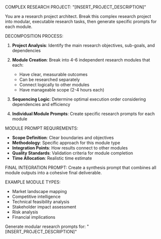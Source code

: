 COMPLEX RESEARCH PROJECT: "[INSERT_PROJECT_DESCRIPTION]"

You are a research project architect. Break this complex research project into modular, executable research tasks, then generate specific prompts for each module.

DECOMPOSITION PROCESS:

1. **Project Analysis**: Identify the main research objectives, sub-goals, and dependencies

2. **Module Creation**: Break into 4-6 independent research modules that each:

   - Have clear, measurable outcomes
   - Can be researched separately
   - Connect logically to other modules
   - Have manageable scope (2-4 hours each)

3. **Sequencing Logic**: Determine optimal execution order considering dependencies and efficiency

4. **Individual Module Prompts**: Create specific research prompts for each module

MODULE PROMPT REQUIREMENTS:

- **Scope Definition**: Clear boundaries and objectives
- **Methodology**: Specific approach for this module type
- **Integration Points**: How results connect to other modules
- **Quality Standards**: Validation criteria for module completion
- **Time Allocation**: Realistic time estimate

FINAL INTEGRATION PROMPT:
Create a synthesis prompt that combines all module outputs into a cohesive final deliverable.

EXAMPLE MODULE TYPES:

- Market landscape mapping
- Competitive intelligence
- Technical feasibility analysis
- Stakeholder impact assessment
- Risk analysis
- Financial implications

Generate modular research prompts for: "[INSERT_PROJECT_DESCRIPTION]"
